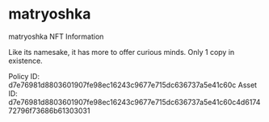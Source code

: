 # matryoshka
matryoshka NFT Information

Like its namesake, it has more to offer curious minds.
Only 1 copy in existence.

Policy ID: d7e76981d8803601907fe98ec16243c9677e715dc636737a5e41c60c
Asset ID: d7e76981d8803601907fe98ec16243c9677e715dc636737a5e41c60c4d617472796f73686b61303031

